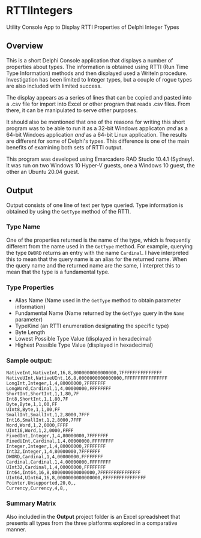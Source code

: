 # RTTIIntegers
Utility Console App to Display RTTI Properties of Delphi Integer Types
## Overview
This is a short Delphi Console application that displays a number of properties about types. The information is obtained using RTTI (Run Time Type Information) methods and then displayed used a Writeln procedure. Investigation has been limited to Integer types, but a couple of rogue types are also included with limited success.

The display appears as a series of lines that can be copied and pasted into a .csv file for import into Excel or other program that reads .csv files. From there, it can be manipulated to serve other purposes.

It should also be mentioned that one of the reasons for writing this short program was to be able to run it as a 32-bit Windows applicaton *and* as a 64-bit Windoes application *and* as a 64-bit Linux application. The results are different for some of Delphi's types. This difference is one of the main benefits of examining both sets of RTTI output.

This program was developed using Emarcadero RAD Studio 10.4.1 (Sydney). It was run on two Windows 10 Hyper-V guests, one a Windows 10 guest, the other an Ubuntu 20.04 guest.
## Output
Output consists of one line of text per type queried. Type information is obtained by using the `GetType` method of the RTTI.
### Type Name
One of the properties returned is the name of the type, which is frequently different from the name used in the `GetType` method. For example, querying the type `DWORD` returns an entry with the name `Cardinal`. I have interpreted this to mean that the query name is an alias for the returned name. When the query name and the returned name are the same, I interpret this to mean that the type is a fundamental type.
### Type Properties
   * Alias Name (Name used in the `GetType` method to obtain parameter information)
   * Fundamental Name (Name returned by the `GetType` query in the `Name` parameter)
   * TypeKind (an RTTI enumeration designating the specific type)
   * Byte Length
   * Lowest Possible Type Value (displayed in hexadecimal)
   * Highest Possible Type Value (displayed in hexadecimal)
### Sample output:
```
NativeInt,NativeInt,16,8,8000000000000000,7FFFFFFFFFFFFFFF
NativeUInt,NativeUInt,16,8,0000000000000000,FFFFFFFFFFFFFFFF
LongInt,Integer,1,4,80000000,7FFFFFFF
LongWord,Cardinal,1,4,00000000,FFFFFFFF
ShortInt,ShortInt,1,1,80,7F
Int8,ShortInt,1,1,80,7F
Byte,Byte,1,1,00,FF
UInt8,Byte,1,1,00,FF
SmallInt,SmallInt,1,2,8000,7FFF
Int16,SmallInt,1,2,8000,7FFF
Word,Word,1,2,0000,FFFF
UInt16,Word,1,2,0000,FFFF
FixedInt,Integer,1,4,80000000,7FFFFFFF
FixedUInt,Cardinal,1,4,00000000,FFFFFFFF
Integer,Integer,1,4,80000000,7FFFFFFF
Int32,Integer,1,4,80000000,7FFFFFFF
DWORD,Cardinal,1,4,00000000,FFFFFFFF
Cardinal,Cardinal,1,4,00000000,FFFFFFFF
UInt32,Cardinal,1,4,00000000,FFFFFFFF
Int64,Int64,16,8,8000000000000000,7FFFFFFFFFFFFFFF
UInt64,UInt64,16,8,0000000000000000,FFFFFFFFFFFFFFFF
Pointer,Unsupported,20,0,,
Currency,Currency,4,8,,
```
### Summary Matrix
Also included in the **Output** project folder is an Excel spreadsheet that presents all types from the three platforms explored in a comparative manner.
